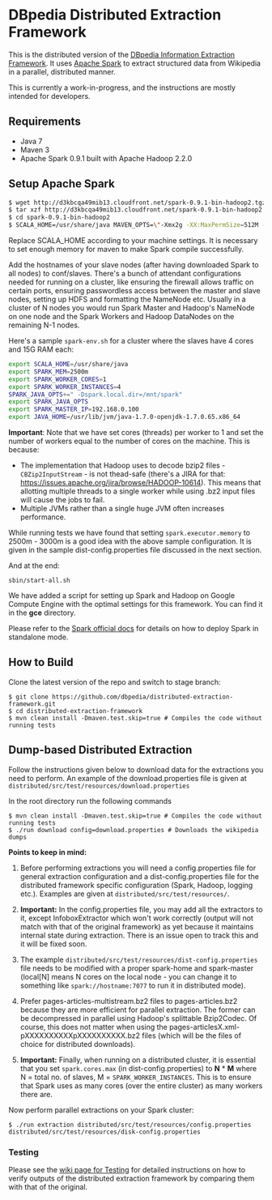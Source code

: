 DBpedia Distributed Extraction Framework 
==================================

This is the distributed version of the [DBpedia Information Extraction Framework](https://github.com/dbpedia/extraction-framework/). It uses [Apache Spark](http://spark.apache.org) to extract structured data from Wikipedia in a parallel, distributed manner.

This is currently a work-in-progress, and the instructions are mostly intended for developers.

## Requirements
* Java 7
* Maven 3
* Apache Spark 0.9.1 built with Apache Hadoop 2.2.0

## Setup Apache Spark

```bash
$ wget http://d3kbcqa49mib13.cloudfront.net/spark-0.9.1-bin-hadoop2.tgz
$ tar xzf http://d3kbcqa49mib13.cloudfront.net/spark-0.9.1-bin-hadoop2.tgz
$ cd spark-0.9.1-bin-hadoop2
$ SCALA_HOME=/usr/share/java MAVEN_OPTS=\"-Xmx2g -XX:MaxPermSize=512M -XX:ReservedCodeCacheSize=512m\" mvn -Dhadoop.version=2.2.0 -Dprotobuf.version=2.5.0 -DskipTests clean package
```

Replace SCALA_HOME according to your machine settings. It is necessary to set enough memory for maven to make Spark compile successfully.

Add the hostnames of your slave nodes (after having downloaded Spark to all nodes) to conf/slaves. There's a bunch of attendant configurations needed for running on a cluster, like ensuring the firewall allows traffic on certain ports, ensuring passwordless access between the master and slave nodes, setting up HDFS and formatting the NameNode etc. Usually in a cluster of N nodes you would run Spark Master and Hadoop's NameNode on one node and the Spark Workers and Hadoop DataNodes on the remaining N-1 nodes.

Here's a sample `spark-env.sh` for a cluster where the slaves have 4 cores and 15G RAM each:
```bash
export SCALA_HOME=/usr/share/java
export SPARK_MEM=2500m
export SPARK_WORKER_CORES=1
export SPARK_WORKER_INSTANCES=4
SPARK_JAVA_OPTS+=" -Dspark.local.dir=/mnt/spark"
export SPARK_JAVA_OPTS
export SPARK_MASTER_IP=192.168.0.100
export JAVA_HOME=/usr/lib/jvm/java-1.7.0-openjdk-1.7.0.65.x86_64
```

**Important**: Note that we have set cores (threads) per worker to 1 and set the number of workers equal to the number of cores on the machine. This is because:
* The implementation that Hadoop uses to decode bzip2 files - `CBZip2InputStream` - is not thead-safe (there's a JIRA for that: https://issues.apache.org/jira/browse/HADOOP-10614). This means that allotting multiple threads to a single worker while using .bz2 input files will cause the jobs to fail.
* Multiple JVMs rather than a single huge JVM often increases performance.

While running tests we have found that setting `spark.executor.memory` to 2500m - 3000m is a good idea with the above sample configuration. It is given in the sample dist-config.properties file discussed in the next section.

And at the end:

```
sbin/start-all.sh
```
    
We have added a script for setting up Spark and Hadoop on Google Compute Engine with the optimal settings for this framework. You can find it in the **gce** directory.
    
Please refer to the [Spark official docs](http://spark.apache.org/docs/0.9.1/spark-standalone.html) for details on how to deploy Spark in standalone mode.

## How to Build

Clone the latest version of the repo and switch to stage branch:

    $ git clone https://github.com/dbpedia/distributed-extraction-framework.git
    $ cd distributed-extraction-framework
    $ mvn clean install -Dmaven.test.skip=true # Compiles the code without running tests

## Dump-based Distributed Extraction

Follow the instructions given below to download data for the extractions you need to perform. An example of the download.properties file is given at `distributed/src/test/resources/download.properties`

In the root directory run the following commands

    $ mvn clean install -Dmaven.test.skip=true # Compiles the code without running tests
    $ ./run download config=download.properties # Downloads the wikipedia dumps

**Points to keep in mind:**

1. Before performing extractions you will need a config.properties file for general extraction configuration and a dist-config.properties file for the distributed framework specific configuration (Spark, Hadoop, logging etc.). Examples are given at `distributed/src/test/resources/`.

2. **Important:** In the config.properties file, you may add all the extractors to it, except InfoboxExtractor which won't work correctly (output will not match with that of the original framework) as yet because it maintains internal state during extraction. There is an issue open to track this and it will be fixed soon.

3. The example `distributed/src/test/resources/dist-config.properties` file needs to be modified with a proper spark-home and spark-master (local[N] means N cores on the local node - you can change it to something like `spark://hostname:7077` to run it in distributed mode).

4. Prefer pages-articles-multistream.bz2 files to pages-articles.bz2 because they are more efficient for parallel extraction. The former can be decompressed in parallel using Hadoop's splittable Bzip2Codec. Of course, this does not matter when using the pages-articlesX.xml-pXXXXXXXXXXpXXXXXXXXXX.bz2 files (which will be the files of choice for distributed downloads).

4. **Important:** Finally, when running on a distributed cluster, it is essential that you set `spark.cores.max` (in dist-config.properties) to **N** \* **M** where N = total no. of slaves, M = `SPARK_WORKER_INSTANCES`. This is to ensure that Spark uses as many cores (over the entire cluster) as many workers there are.

Now perform parallel extractions on your Spark cluster:

    $ ./run extraction distributed/src/test/resources/config.properties distributed/src/test/resources/disk-config.properties


### Testing
Please see the [wiki page for Testing](https://github.com/dbpedia/distributed-extraction-framework/wiki/Testing) for detailed instructions on how to verify outputs of the distributed extraction framework by comparing them with that of the original.
